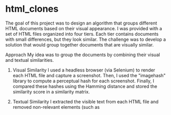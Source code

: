# html_clones
The goal of this project was to design an algorithm that groups different HTML documents based on their visual appearance. I was provided with a set of HTML files organized into four tiers. Each tier contains documents with small differences, but they look similar. The challenge was to develop a solution that would group together documents that are visually similar.

Approach
  My idea was to group the documents by combining their visual and textual similarities.
  
  1. Visual Similarity
    I used a headless browser (via Selenium) to render each HTML file and capture a screenshot. Then, I used the "imagehash" library to compute a perceptual hash for each screenshot. Finally, I compared these hashes using the Hamming distance and stored the similarity score in a similarity matrix.
  
  2. Textual Similarity
    I extracted the visible text from each HTML file and removed non-relevant elements (such as <script>, <noscript>, and <style> tags) using BeautifulSoup. The cleaned text is then vectorized using TF-IDF, and I computed the cosine similarity between the resulting vectors. In the end, we obtained a similarity matrix for text.
  
  3. Combined Similarity
    Since both aspects (visual and textual) are important, I combined the two similarity matrices using a weighted sum, giving the visual factor a much higher weight. This resulted in a final similarity matrix.
  
  4. Clustering
    Finally, I used the DBSCAN clustering algorithm on the similarity matrix to generate cluster labels, based on which I created the corresponding output.

System Architecture

  main.py:
    This module serves as the central coordinator for the entire process. It iterates through each tier folder, processing each HTML file (capturing screenshots, extracting text, calculating similarities), and finally clusters the files based on their similarity. It is important that the folder named "clones" exists in the same directory as the program, as this folder contains the HTML files organized into tier subfolders. Additionally, the program creates a folder named "Raspuns", which organizes the output by tier and by cluster for easy visualization of the results.
  
  screenshot.py:
    This module is responsible for launching a headless browser, loading the HTML files, and capturing screenshots.
  
  procesare_html.py:
    This module uses BeautifulSoup to parse HTML files, remove non-visible elements, and extract the visible text content.
  
  functii.py:
    This module implements the core similarity functions. It calculates the perceptual hash of images, compares screenshot hashes using Hamming distance, calculates textual similarity via TF-IDF and cosine similarity, and combines the two similarity matrices.
  
  clustering.py:
    This module contains the clustering algorithm using DBSCAN on the combined similarity matrix.

  
